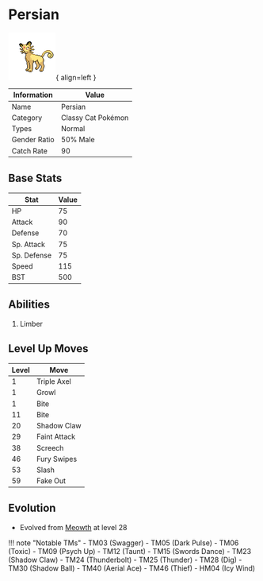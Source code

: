 # Persian

![Persian](../images/pokemon/53.png){ align=left }

| Information | Value |
|------------|--------|
| Name | Persian |
| Category | Classy Cat Pokémon |
| Types | Normal |
| Gender Ratio | 50% Male |
| Catch Rate | 90 |

## Base Stats

| Stat | Value |
|------|-------|
| HP | 75 |
| Attack | 90 |
| Defense | 70 |
| Sp. Attack | 75 |
| Sp. Defense | 75 |
| Speed | 115 |
| BST | 500 |

## Abilities
1. Limber

## Level Up Moves
| Level | Move |
|-------|------|
| 1 | Triple Axel |
| 1 | Growl |
| 1 | Bite |
| 11 | Bite |
| 20 | Shadow Claw |
| 29 | Faint Attack |
| 38 | Screech |
| 46 | Fury Swipes |
| 53 | Slash |
| 59 | Fake Out |

## Evolution
- Evolved from [Meowth](052-meowth.md) at level 28

!!! note "Notable TMs"
    - TM03 (Swagger)
    - TM05 (Dark Pulse)
    - TM06 (Toxic)
    - TM09 (Psych Up)
    - TM12 (Taunt)
    - TM15 (Swords Dance)
    - TM23 (Shadow Claw)
    - TM24 (Thunderbolt)
    - TM25 (Thunder)
    - TM28 (Dig)
    - TM30 (Shadow Ball)
    - TM40 (Aerial Ace)
    - TM46 (Thief)
    - HM04 (Icy Wind)
